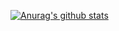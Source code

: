 [![Anurag's github stats](https://github-readme-stats.vercel.app/api?username=Mertzenich)](https://github.com/anuraghazra/github-readme-stats)